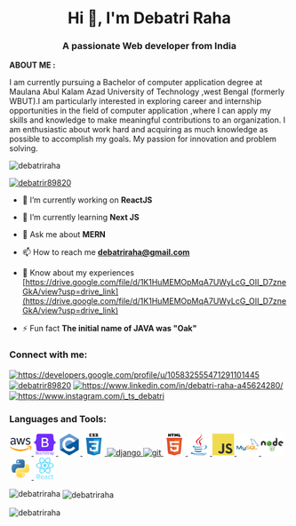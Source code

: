 <h1 align="center">Hi 👋, I'm Debatri Raha</h1>
<h3 align="center">A passionate Web developer from India</h3>

<B> ABOUT ME : </B>

I am currently pursuing a Bachelor of computer application degree at Maulana Abul Kalam Azad University of Technology ,west Bengal (formerly WBUT).I am particularly interested in exploring career and internship opportunities in the field of computer application ,where I can apply my skills and knowledge to make meaningful contributions to an organization. I am enthusiastic about work hard and acquiring as much knowledge as possible to accomplish my goals. My passion for innovation and problem solving.

<p align="left"> <img src="https://komarev.com/ghpvc/?username=debatriraha&label=Profile%20views&color=0e75b6&style=flat" alt="debatriraha" /> </p>

<p align="left"> <a href="https://twitter.com/debatrir89820" target="blank"><img src="https://img.shields.io/twitter/follow/debatrir89820?logo=twitter&style=for-the-badge" alt="debatrir89820" /></a> </p>

- 🔭 I’m currently working on **ReactJS**

- 🌱 I’m currently learning **Next JS**

- 💬 Ask me about **MERN**

- 📫 How to reach me **debatriraha@gmail.com**

- 📄 Know about my experiences [https://drive.google.com/file/d/1K1HuMEMOpMqA7UWyLcG_OII_D7zneGkA/view?usp=drive_link](https://drive.google.com/file/d/1K1HuMEMOpMqA7UWyLcG_OII_D7zneGkA/view?usp=drive_link)

- ⚡ Fun fact **The initial name of JAVA was "Oak"**

<h3 align="left">Connect with me:</h3>
<p align="left">
<a href="https://dev.to/https://developers.google.com/profile/u/105832555471291101445" target="blank"><img align="center" src="https://raw.githubusercontent.com/rahuldkjain/github-profile-readme-generator/master/src/images/icons/Social/devto.svg" alt="https://developers.google.com/profile/u/105832555471291101445" height="30" width="40" /></a>
<a href="https://twitter.com/debatrir89820" target="blank"><img align="center" src="https://raw.githubusercontent.com/rahuldkjain/github-profile-readme-generator/master/src/images/icons/Social/twitter.svg" alt="debatrir89820" height="30" width="40" /></a>
<a href="https://linkedin.com/in/https://www.linkedin.com/in/debatri-raha-a45624280/" target="blank"><img align="center" src="https://raw.githubusercontent.com/rahuldkjain/github-profile-readme-generator/master/src/images/icons/Social/linked-in-alt.svg" alt="https://www.linkedin.com/in/debatri-raha-a45624280/" height="30" width="40" /></a>
<a href="https://instagram.com/https://www.instagram.com/i_ts_debatri" target="blank"><img align="center" src="https://raw.githubusercontent.com/rahuldkjain/github-profile-readme-generator/master/src/images/icons/Social/instagram.svg" alt="https://www.instagram.com/i_ts_debatri" height="30" width="40" /></a>
</p>

<h3 align="left">Languages and Tools:</h3>
<p align="left"> <a href="https://aws.amazon.com" target="_blank" rel="noreferrer"> <img src="https://raw.githubusercontent.com/devicons/devicon/master/icons/amazonwebservices/amazonwebservices-original-wordmark.svg" alt="aws" width="40" height="40"/> </a> <a href="https://getbootstrap.com" target="_blank" rel="noreferrer"> <img src="https://raw.githubusercontent.com/devicons/devicon/master/icons/bootstrap/bootstrap-plain-wordmark.svg" alt="bootstrap" width="40" height="40"/> </a> <a href="https://www.cprogramming.com/" target="_blank" rel="noreferrer"> <img src="https://raw.githubusercontent.com/devicons/devicon/master/icons/c/c-original.svg" alt="c" width="40" height="40"/> </a> <a href="https://www.w3schools.com/css/" target="_blank" rel="noreferrer"> <img src="https://raw.githubusercontent.com/devicons/devicon/master/icons/css3/css3-original-wordmark.svg" alt="css3" width="40" height="40"/> </a> <a href="https://www.djangoproject.com/" target="_blank" rel="noreferrer"> <img src="https://cdn.worldvectorlogo.com/logos/django.svg" alt="django" width="40" height="40"/> </a> <a href="https://git-scm.com/" target="_blank" rel="noreferrer"> <img src="https://www.vectorlogo.zone/logos/git-scm/git-scm-icon.svg" alt="git" width="40" height="40"/> </a> <a href="https://www.w3.org/html/" target="_blank" rel="noreferrer"> <img src="https://raw.githubusercontent.com/devicons/devicon/master/icons/html5/html5-original-wordmark.svg" alt="html5" width="40" height="40"/> </a> <a href="https://www.java.com" target="_blank" rel="noreferrer"> <img src="https://raw.githubusercontent.com/devicons/devicon/master/icons/java/java-original.svg" alt="java" width="40" height="40"/> </a> <a href="https://developer.mozilla.org/en-US/docs/Web/JavaScript" target="_blank" rel="noreferrer"> <img src="https://raw.githubusercontent.com/devicons/devicon/master/icons/javascript/javascript-original.svg" alt="javascript" width="40" height="40"/> </a> <a href="https://www.mysql.com/" target="_blank" rel="noreferrer"> <img src="https://raw.githubusercontent.com/devicons/devicon/master/icons/mysql/mysql-original-wordmark.svg" alt="mysql" width="40" height="40"/> </a> <a href="https://nodejs.org" target="_blank" rel="noreferrer"> <img src="https://raw.githubusercontent.com/devicons/devicon/master/icons/nodejs/nodejs-original-wordmark.svg" alt="nodejs" width="40" height="40"/> </a> <a href="https://www.python.org" target="_blank" rel="noreferrer"> <img src="https://raw.githubusercontent.com/devicons/devicon/master/icons/python/python-original.svg" alt="python" width="40" height="40"/> </a> <a href="https://reactjs.org/" target="_blank" rel="noreferrer"> <img src="https://raw.githubusercontent.com/devicons/devicon/master/icons/react/react-original-wordmark.svg" alt="react" width="40" height="40"/> </a> </p>

<p><img align="left" src="https://github-readme-stats.vercel.app/api/top-langs?username=debatriraha&show_icons=true&locale=en&layout=compact" alt="debatriraha" /></p>

<p>&nbsp;<img align="center" src="https://github-readme-stats.vercel.app/api?username=debatriraha&show_icons=true&locale=en" alt="debatriraha" /></p>

<p><img align="center" src="https://github-readme-streak-stats.herokuapp.com/?user=debatriraha&" alt="debatriraha" /></p>


